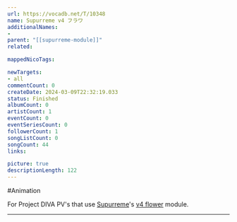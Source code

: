 ```yaml
---
url: https://vocadb.net/T/10348
name: Supurreme v4 フラワ
additionalNames: 
- 
parent: "[[supurreme-module]]"
related:

mappedNicoTags:

newTargets:
- all
commentCount: 0
createDate: 2024-03-09T22:32:19.033
status: Finished
albumCount: 0
artistCount: 1
eventCount: 0
eventSeriesCount: 0
followerCount: 1
songListCount: 0
songCount: 44
links: 

picture: true
descriptionLength: 122
---
```


#Animation

For Project DIVA PV's that use [Supurreme](https://vocadb.net/Ar/85617)'s [v4 flower](https://vocadb.net/Ar/34480) module.

---

